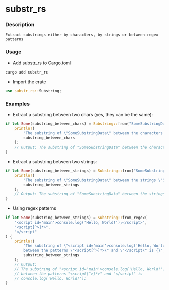# substr_rs

### Description
```
Extract substrings either by characters, by strings or between regex patterns
```

### Usage
- Add substr_rs to Cargo.toml
```
cargo add substr_rs
```

- Import the crate
```rust
use substr_rs::Substring;
```

### Examples
- Extract a substring between two chars (yes, they can be the same):
```rust
if let Some(substring_between_chars) = Substring::from("SomeSubstringData", 'e', 'D') {
    println!(
        "The substring of \"SomeSubstringData\" between the characters 'e' and 'D' is {}", 
        substring_between_chars
    );
    // Output: The substring of "SomeSubstringData" between the characters 'e' and 'D' is Substring
}
```

- Extract a substring between two strings:
```rust
if let Some(substring_between_strings) = Substring::from("SomeSubstringData", "Some", "Data") {
    println!(
        "The substring of \"SomeSubstringData\" between the strings \"Some\" and \"Data\" is {}", 
        substring_between_strings
    );
    // Output: The substring of "SomeSubstringData" between the strings "Some" and "Data" is Substring
}
```

- Using regex patterns
``` rust
if let Some(substring_between_strings) = Substring::from_regex(
    "<script id='main'>console.log('Hello, World!');</script>", 
    "<script[^>]*>", 
    "</script"
) {
    println!(
        "The substring of \"<script id='main'>console.log('Hello, World!');</script>\" 
        between the patterns \"<script[^>]*>\" and \"</script\" is {}", 
        substring_between_strings
    );
    // Output: 
    // The substring of "<script id='main'>console.log('Hello, World!');</script>" 
    // between the patterns "<script[^>]*>" and "</script" is
    // console.log('Hello, World!');
}
```